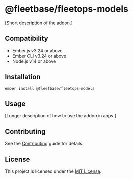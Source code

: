 # @fleetbase/fleetops-models

[Short description of the addon.]


## Compatibility

* Ember.js v3.24 or above
* Ember CLI v3.24 or above
* Node.js v14 or above


## Installation

```
ember install @fleetbase/fleetops-models
```


## Usage

[Longer description of how to use the addon in apps.]


## Contributing

See the [Contributing](CONTRIBUTING.md) guide for details.


## License

This project is licensed under the [MIT License](LICENSE.md).
